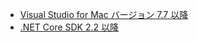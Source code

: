 * [Visual Studio for Mac バージョン 7.7 以降](https://visualstudio.microsoft.com/downloads/)
* [.NET Core SDK 2.2 以降](https://www.microsoft.com/net/download/all)